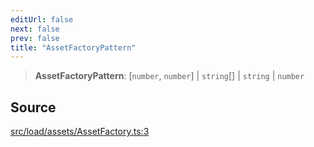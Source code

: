 ```yaml
---
editUrl: false
next: false
prev: false
title: "AssetFactoryPattern"
---
```


> **AssetFactoryPattern**: [`number`, `number`] \| `string`[] \| `string` \| `number`

## Source

[src/load/assets/AssetFactory.ts:3](https://github.com/relishinc/dill-pixel/blob/c79d8e8552aaa0f13a29535c819ae67d025b4669/src/load/assets/AssetFactory.ts#L3)
